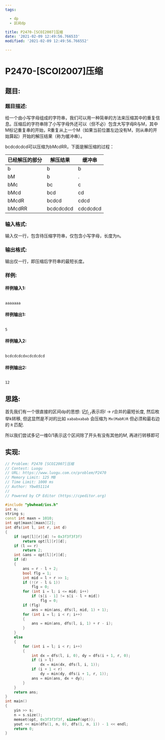 ```yaml
---
tags: 

  - dp
  - 区间dp

title: P2470-[SCOI2007]压缩
date: '2021-02-09 12:49:56.766533'
modified: '2021-02-09 12:49:56.766552'

---
```


# P2470-[SCOI2007]压缩

## 题目:

### 题目描述:

给一个由小写字母组成的字符串，我们可以用一种简单的方法来压缩其中的重复信息。压缩后的字符串除了小写字母外还可以（但不必）包含大写字母R与M，其中M标记重复串的开始，R重复从上一个M（如果当前位置左边没有M，则从串的开始算起）开始的解压结果（称为缓冲串）。

bcdcdcdcd可以压缩为bMcdRR，下面是解压缩的过程：

| 已经解压的部分 | 解压结果   | 缓冲串    |
|-------------|-----------|----------|
| b           | b         | b        |
| bM          | b         | .        |
| bMc         | bc        | c        |
| bMcd        | bcd       | cd       |
| bMcdR       | bcdcd     | cdcd     |
| bMcdRR      | bcdcdcdcd | cdcdcdcd |

### 输入格式:

输入仅一行，包含待压缩字符串，仅包含小写字母，长度为n。

### 输出格式:

输出仅一行，即压缩后字符串的最短长度。

### 样例:

#### 样例输入1:

``` 

aaaaaaa
```

#### 样例输出1:

``` 

5
```

#### 样例输入2:

``` 

bcdcdcdcdxcdcdcdcd
```

#### 样例输出2:

``` 

12
```

## 思路:

首先我们有一个很直接的区间dp的思想: 记$f_{l, r}$表示将$l\to r$合并的最短长度, 然后枚举k转移, 但这显然是不对的比如 `xababxabab` 会压缩为 `Mx(MabR)R` 但必须和最右边的 `R` 匹配.

所以我们尝试多记一维$0/1$表示这个区间除了开头有没有其他的$M$, 再进行转移即可

## 实现:

``` cpp
// Problem: P2470 [SCOI2007]压缩
// Contest: Luogu
// URL: https://www.luogu.com.cn/problem/P2470
// Memory Limit: 125 MB
// Time Limit: 1000 ms
// Author: Ybw051114
//
// Powered by CP Editor (https://cpeditor.org)

#include "ybwhead/ios.h"
int n;
string s;
const int maxn = 1010;
int opt[maxn][maxn][2];
int dfs(int l, int r, int d)
{
    if (opt[l][r][d] != 0x3f3f3f3f)
        return opt[l][r][d];
    if (l == r)
        return 2;
    int &ans = opt[l][r][d];
    if (d)
    {
        ans = r - l + 2;
        bool flg = 1;
        int mid = l + r >> 1;
        if (!(r - l & 1))
            flg = 0;
        for (int i = l; i <= mid; i++)
            if (s[i - 1] != s[i - l + mid])
                flg = 0;
        if (flg)
            ans = min(ans, dfs(l, mid, 1) + 1);
        for (int i = l; i < r; i++)
        {
            ans = min(ans, dfs(l, i, 1) + r - i);
        }
    }
    else
    {
        for (int i = l; i < r; i++)
        {
            int dx = dfs(l, i, 0), dy = dfs(i + 1, r, 0);
            if (i > l)
                dx = min(dx, dfs(l, i, 1));
            if (i + 1 < r)
                dy = min(dy, dfs(i + 1, r, 1));
            ans = min(ans, dx + dy);
        }
    }
    return ans;
}
int main()
{
    yin >> s;
    n = s.size();
    memset(opt, 0x3f3f3f3f, sizeof(opt));
    yout << min(dfs(1, n, 0), dfs(1, n, 1)) - 1 << endl;
    return 0;
}
```
